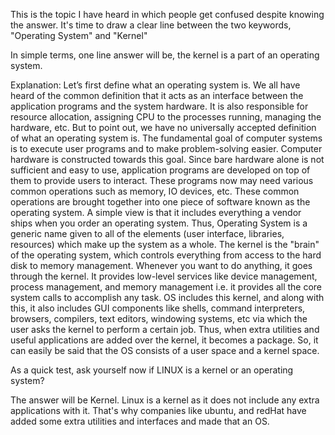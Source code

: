 
This is the topic I have heard in which people get confused despite knowing the answer. It's time to draw a clear line between the two keywords, "Operating System" and "Kernel"

In simple terms, one line answer will be, the kernel is a part of an operating system.

Explanation:
Let’s first define what an operating system is. We all have heard of the common definition that it acts as an interface between the application programs and the system hardware. It is also responsible for resource allocation, assigning CPU to the processes running, managing the hardware, etc. But to point out, we have no universally accepted definition of what an operating system is. The fundamental goal of computer systems is to execute user programs and to make problem-solving easier. Computer hardware is constructed towards this goal. Since bare hardware alone is not sufficient and easy to use, application programs are developed on top of them to provide users to interact. These programs now may need various common operations such as memory, IO devices, etc. These common operations are brought together into one piece of software known as the operating system. A simple view is that it includes everything a vendor ships when you order an operating system.
Thus, Operating System is a generic name given to all of the elements (user interface, libraries, resources) which make up the system as a whole.
The kernel is the "brain" of the operating system, which controls everything from access to the hard disk to memory management.
Whenever you want to do anything, it goes through the kernel. It provides low-level services like device management, process management, and memory management i.e. it provides all the core system calls to accomplish any task. OS includes this kernel, and along with this, it also includes GUI components like shells, command interpreters, browsers, compilers, text editors, windowing systems, etc via which the user asks the kernel to perform a certain job.
Thus, when extra utilities and useful applications are added over the kernel, it becomes a package. So, it can easily be said that the OS consists of a user space and a kernel space.

As a quick test, ask yourself now if LINUX is a kernel or an operating system?

The answer will be Kernel. Linux is a kernel as it does not include any extra applications with it. That's why companies like ubuntu, and redHat have added some extra utilities and interfaces and made that an OS.
